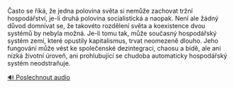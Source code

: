 
Často se říká, že jedna polovina světa si nemůže zachovat tržní hospodářství, je-li druhá polovina socialistická a naopak. Není ale žádný důvod domnívat se, že takovéto rozdělení světa a koexistence dvou systémů by nebyla možná. Je-li tomu tak, může současný hospodářský systém zemí, které opustily kapitalismus, trvat neomezeně dlouho. Jeho fungování může vést ke společenské dezintegraci, chaosu a bídě, ale ani nízká životní úroveň, ani prohlubující se chudoba automaticky hospodářský systém neodstraňuje.

[🔊 Poslechnout audio](/data/7-paragraphs/audio/chapter_168/para_004-asto-se-k-e-jedna-polovina-svta-si-neme-z.mp3)
